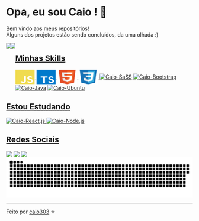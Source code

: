# Opa, eu sou Caio ! 🚀

Bem vindo aos meus repositórios!<br>
Alguns dos projetos estão sendo concluídos, da uma olhada :)
<div style="display: flex;">
    <div>
      <a href="https://github.com/caio303">
      <img width="50%" align="right" src="https://github-readme-stats.vercel.app/api?username=caio303&show_icons=true&theme=github_dark&include_all_commits=true&count_private=true"/>
      <img width="50%" align="right" src="https://github-readme-stats.vercel.app/api/top-langs/?username=caio303&layout=compact&langs_count=4&theme=github_dark"/>
    </div>
      <h2>Minhas Skills</h2>
    <div>
      <img align="center" alt="Caio-Js" height="40" width="53" src="https://raw.githubusercontent.com/devicons/devicon/master/icons/javascript/javascript-plain.svg">
      <img align="center" alt="Caio-Ts" height="40" width="53" src="https://raw.githubusercontent.com/devicons/devicon/master/icons/typescript/typescript-plain.svg">
      <img align="center" alt="Caio-HTML" height="40" width="53" src="https://raw.githubusercontent.com/devicons/devicon/master/icons/html5/html5-original.svg">
      <img align="center" alt="Caio-CSS" height="40" width="53" src="https://raw.githubusercontent.com/devicons/devicon/master/icons/css3/css3-original.svg">
      <img align="center" alt="Caio-SaSS" height="40" width="53" src="https://cdn.jsdelivr.net/gh/devicons/devicon/icons/sass/sass-original.svg">
      <img align="center" alt="Caio-Bootstrap" height="40" width="53" src="https://cdn.jsdelivr.net/gh/devicons/devicon/icons/bootstrap/bootstrap-plain.svg">
      <img align="center" alt="Caio-Java" height="40" width="53" src="https://cdn.jsdelivr.net/gh/devicons/devicon/icons/java/java-original.svg"/>
      <img align="center" alt="Caio-Ubuntu" height="40" width="53" src="https://cdn.jsdelivr.net/gh/devicons/devicon/icons/ubuntu/ubuntu-plain.svg">
    </div>
</div>
  <h2>Estou Estudando</h2>
    <div>
        <img alt="Caio-React.js" height="40" width="53" src="https://cdn.jsdelivr.net/gh/devicons/devicon/icons/react/react-original.svg" />
        <img alt="Caio-Node.js" height="40" width="53" src="https://cdn.jsdelivr.net/gh/devicons/devicon/icons/nodejs/nodejs-original.svg" />
    </div>
  <h2>Redes Sociais</h2>
    <div style=""> 
      <a href="https://www.linkedin.com/in/caio303" target="_blank"><img height="30" align="center" src="https://img.shields.io/badge/-LinkedIn-100000?style=for-the-badge&logo=linkedin&logoColor=4B8DDA" stroke="4B8DDA" target="_blank"></a>
      <a href="https://github.com/caio303/"><img height="30" align="center" src="https://img.shields.io/badge/GitHub-100000?style=for-the-badge&logo=github&logoColor=4B8DDA"></a>
      <a href="mailto:caioalves_diogo@hotmail.com"><img height="30" align="center" src="https://img.shields.io/badge/Outlook-100000?style=for-the-badge&logo=microsoft-outlook&logoColor=4B8DDA"></a>
      <img alt="Snake animation" align="center" src="https://github.com/caio303/caio303/blob/output/github-contribution-grid-snake.svg">
    </div>

----------------------------------------------------------------------------------------------------------------------------------------------------------

Feito por <a href="linkedin.com/in/caio303">caio303</a> :fleur_de_lis:
